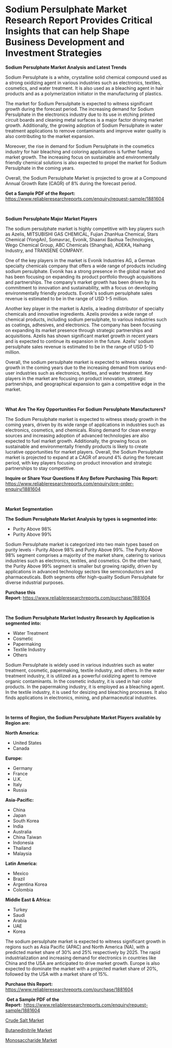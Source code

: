 <p><h1>Sodium Persulphate Market Research Report Provides Critical Insights that can help Shape Business Development and Investment Strategies</h1></p><p><strong>Sodium Persulphate Market Analysis and Latest Trends</strong></p>
<p><p>Sodium Persulphate is a white, crystalline solid chemical compound used as a strong oxidizing agent in various industries such as electronics, textiles, cosmetics, and water treatment. It is also used as a bleaching agent in hair products and as a polymerization initiator in the manufacturing of plastics.</p><p>The market for Sodium Persulphate is expected to witness significant growth during the forecast period. The increasing demand for Sodium Persulphate in the electronics industry due to its use in etching printed circuit boards and cleaning metal surfaces is a major factor driving market growth. Additionally, the growing adoption of Sodium Persulphate in water treatment applications to remove contaminants and improve water quality is also contributing to the market expansion.</p><p>Moreover, the rise in demand for Sodium Persulphate in the cosmetics industry for hair bleaching and coloring applications is further fueling market growth. The increasing focus on sustainable and environmentally friendly chemical solutions is also expected to propel the market for Sodium Persulphate in the coming years.</p><p>Overall, the Sodium Persulphate Market is projected to grow at a Compound Annual Growth Rate (CAGR) of 8% during the forecast period.</p></p>
<p><strong>Get a Sample PDF of the Report:&nbsp;</strong> <a href="https://www.reliableresearchreports.com/enquiry/request-sample/1881604">https://www.reliableresearchreports.com/enquiry/request-sample/1881604</a></p>
<p>&nbsp;</p>
<p><strong>Sodium Persulphate Major Market Players</strong></p>
<p><p>The sodium persulphate market is highly competitive with key players such as Azelis, MITSUBISHI GAS CHEMICAL, Fujian ZhanHua Chemical, Stars Chemical (YongAn), Somavrac, Evonik, Shaanxi Baohua Technologies, Wego Chemical Group, ABC Chemicals (Shanghai), ADEKA, Haihang Industry, and TRANSENE COMPANY. </p><p>One of the key players in the market is Evonik Industries AG, a German specialty chemicals company that offers a wide range of products including sodium persulphate. Evonik has a strong presence in the global market and has been focusing on expanding its product portfolio through acquisitions and partnerships. The company’s market growth has been driven by its commitment to innovation and sustainability, with a focus on developing environmentally friendly products. Evonik's sodium persulphate sales revenue is estimated to be in the range of USD 1-5 million.</p><p>Another key player in the market is Azelis, a leading distributor of specialty chemicals and innovative ingredients. Azelis provides a wide range of chemical products, including sodium persulphate, to various industries such as coatings, adhesives, and electronics. The company has been focusing on expanding its market presence through strategic partnerships and acquisitions. Azelis has shown significant market growth in recent years and is expected to continue its expansion in the future. Azelis' sodium persulphate sales revenue is estimated to be in the range of USD 5-10 million.</p><p>Overall, the sodium persulphate market is expected to witness steady growth in the coming years due to the increasing demand from various end-user industries such as electronics, textiles, and water treatment. Key players in the market are focusing on product innovation, strategic partnerships, and geographical expansion to gain a competitive edge in the market.</p></p>
<p>&nbsp;</p>
<p><strong>What Are The Key Opportunities For Sodium Persulphate Manufacturers?</strong></p>
<p><p>The Sodium Persulphate market is expected to witness steady growth in the coming years, driven by its wide range of applications in industries such as electronics, cosmetics, and chemicals. Rising demand for clean energy sources and increasing adoption of advanced technologies are also expected to fuel market growth. Additionally, the growing focus on sustainable and environmentally friendly products is likely to create lucrative opportunities for market players. Overall, the Sodium Persulphate market is projected to expand at a CAGR of around 4% during the forecast period, with key players focusing on product innovation and strategic partnerships to stay competitive.</p></p>
<p><strong>Inquire or Share Your Questions If Any Before Purchasing This Report:</strong> <a href="https://www.reliableresearchreports.com/enquiry/pre-order-enquiry/1881604">https://www.reliableresearchreports.com/enquiry/pre-order-enquiry/1881604</a></p>
<p>&nbsp;</p>
<p><strong>Market Segmentation</strong></p>
<p><strong>The Sodium Persulphate Market Analysis by types is segmented into:</strong></p>
<p><ul><li>Purity Above 98%</li><li>Purity Above 99%</li></ul></p>
<p><p>Sodium Persulphate market is categorized into two main types based on purity levels - Purity Above 98% and Purity Above 99%. The Purity Above 98% segment comprises a majority of the market share, catering to various industries such as electronics, textiles, and cosmetics. On the other hand, the Purity Above 99% segment is smaller but growing rapidly, driven by applications in advanced technology sectors like semiconductors and pharmaceuticals. Both segments offer high-quality Sodium Persulphate for diverse industrial purposes.</p></p>
<p><strong>Purchase this Report:&nbsp;</strong><a href="https://www.reliableresearchreports.com/purchase/1881604">https://www.reliableresearchreports.com/purchase/1881604</a></p>
<p>&nbsp;</p>
<p><strong>The Sodium Persulphate Market Industry Research by Application is segmented into:</strong></p>
<p><ul><li>Water Treatment</li><li>Cosmetic</li><li>Papermaking</li><li>Textile Industry</li><li>Others</li></ul></p>
<p><p>Sodium Persulphate is widely used in various industries such as water treatment, cosmetic, papermaking, textile industry, and others. In the water treatment industry, it is utilized as a powerful oxidizing agent to remove organic contaminants. In the cosmetic industry, it is used in hair color products. In the papermaking industry, it is employed as a bleaching agent. In the textile industry, it is used for desizing and bleaching processes. It also finds applications in electronics, mining, and pharmaceutical industries.</p></p>
<p>&nbsp;</p>
<p><strong>In terms of Region, the Sodium Persulphate Market Players available by Region are:</strong></p>
<p>
    <p> <strong> North America: </strong>
        <ul>
            <li>United States</li>
            <li>Canada</li>
        </ul>
        </p> 
    <p> <strong> Europe: </strong>
        <ul>
            <li>Germany</li>
            <li>France</li>
            <li>U.K.</li>
            <li>Italy</li>
            <li>Russia</li>
        </ul>
        </p> 
    <p> <strong> Asia-Pacific: </strong>
        <ul>
            <li>China</li>
            <li>Japan</li>
            <li>South Korea</li>
            <li>India</li>
            <li>Australia</li>
            <li>China Taiwan</li>
            <li>Indonesia</li>
            <li>Thailand</li>
            <li>Malaysia</li>
        </ul>
        </p> 
    <p> <strong> Latin America: </strong>
        <ul>
            <li>Mexico</li>
            <li>Brazil</li>
            <li>Argentina Korea</li>
            <li>Colombia</li>
        </ul>
        </p> 
    <p> <strong> Middle East & Africa: </strong>
        <ul>
            <li>Turkey</li>
            <li>Saudi</li>
            <li>Arabia</li>
            <li>UAE</li>
            <li>Korea</li>
        </ul>
    </p>
    </p>
<p><p>The sodium persulphate market is expected to witness significant growth in regions such as Asia Pacific (APAC) and North America (NA), with a predicted market share of 30% and 25% respectively by 2025. The rapid industrialization and increasing demand for electronics in countries like China and the USA are anticipated to drive market growth. Europe is also expected to dominate the market with a projected market share of 20%, followed by the USA with a market share of 15%.</p></p>
<p><strong>Purchase this Report: </strong><a href="https://www.reliableresearchreports.com/purchase/1881604">https://www.reliableresearchreports.com/purchase/1881604</a></p>
<p>&nbsp;<strong>Get a Sample PDF of the Report:&nbsp;&nbsp;</strong><a href="https://www.reliableresearchreports.com/enquiry/request-sample/1881604">https://www.reliableresearchreports.com/enquiry/request-sample/1881604</a></p>
<p><strong></strong></p>
<p><p><a href="https://github.com/seekum/Market-Research-Report-List-1/blob/main/crude-salt-market.md">Crude Salt Market</a></p><p><a href="https://github.com/bobicer/Market-Research-Report-List-2/blob/main/butanedinitrile-market.md">Butanedinitrile Market</a></p><p><a href="https://github.com/timeliteaut/Market-Research-Report-List-1/blob/main/monosaccharide-market.md">Monosaccharide Market</a></p></p>